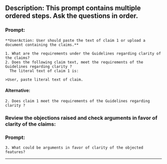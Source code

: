 ## Description: This prompt contains multiple ordered steps. Ask the questions in order.

### Prompt:   
    **UserAction: User should paste the text of claim 1 or upload a document containing the claims.**
    
    1. What are the requirements under the Guidelines regarding clarity of the claims?
    2. Does the following claim text, meet the requirements of the Guidelines regarding clarity ? 
      The literal text of claim 1 is:

    >User, paste literal text of claim.

#### Alternative:    
    2. Does claim 1 meet the requirements of the Guidelines regarding clarity ?

### Review the objections raised and check arguments in favor of clarity of the claims:

### Prompt:  
    3. What could be arguments in favor of clarity of the objected features? 

---------------------------------------------------


